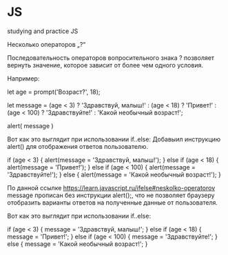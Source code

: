 # JS
studying and practice JS

Несколько операторов „?“

Последовательность операторов вопросительного знака ? позволяет вернуть значение, которое зависит от более чем одного условия.

Например:

let age = prompt('Возраст?', 18);

let message = (age < 3) ? 'Здравствуй, малыш!' :
  (age < 18) ? 'Привет!' :
  (age < 100) ? 'Здравствуйте!' :
  'Какой необычный возраст!';

alert( message )

Вот как это выглядит при использовании if..else: Добавыил инструкцию alert() для отображения ответов пользователю.

if (age < 3) {
  alert(message = 'Здравствуй, малыш!');
} else if (age < 18) {
  alert(message = 'Привет!');
} else if (age < 100) {
  alert(message = 'Здравствуйте!');
} else {
  alert(message = 'Какой необычный возраст!');
}

По данной ссылке https://learn.javascript.ru/ifelse#neskolko-operatorov message прописан без инструкции alert();, что
не позволяет браузеру отобразить варианты ответов на полученные данные от пользователя.

Вот как это выглядит при использовании if..else:

if (age < 3) {
  message = 'Здравствуй, малыш!';
} else if (age < 18) {
  message = 'Привет!';
} else if (age < 100) {
  message = 'Здравствуйте!';
} else {
  message = 'Какой необычный возраст!';
}
